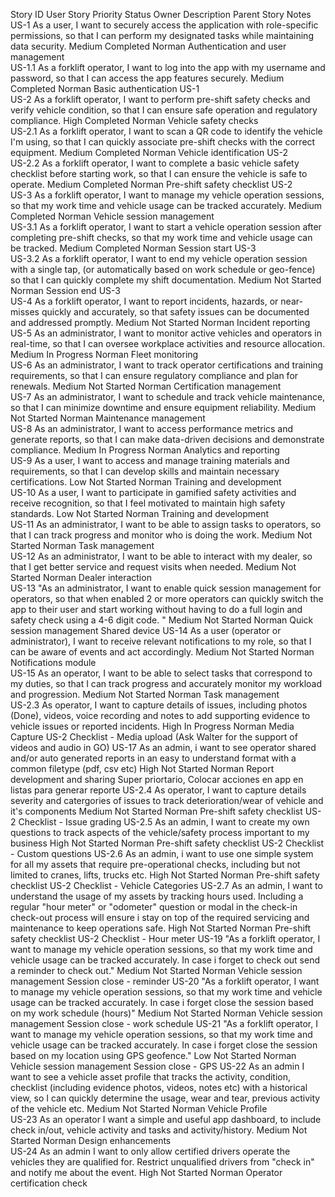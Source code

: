 Story ID	User Story	Priority	Status	Owner	Description	Parent Story	Notes
US-1	As a user, I want to securely access the application with role-specific permissions, so that I can perform my designated tasks while maintaining data security.	Medium	Completed	Norman	Authentication and user management		
US-1.1	As a forklift operator, I want to log into the app with my username and password, so that I can access the app features securely.	Medium	Completed	Norman	Basic authentication	US-1	
US-2	As a forklift operator, I want to perform pre-shift safety checks and verify vehicle condition, so that I can ensure safe operation and regulatory compliance.	High	Completed	Norman	Vehicle safety checks		
US-2.1	As a forklift operator, I want to scan a QR code to identify the vehicle I'm using, so that I can quickly associate pre-shift checks with the correct equipment.	Medium	Completed	Norman	Vehicle identification	US-2	
US-2.2	As a forklift operator, I want to complete a basic vehicle safety checklist before starting work, so that I can ensure the vehicle is safe to operate.	Medium	Completed	Norman	Pre-shift safety checklist	US-2	
US-3	As a forklift operator, I want to manage my vehicle operation sessions, so that my work time and vehicle usage can be tracked accurately.	Medium	Completed	Norman	Vehicle session management		
US-3.1	As a forklift operator, I want to start a vehicle operation session after completing pre-shift checks, so that my work time and vehicle usage can be tracked.	Medium	Completed	Norman	Session start	US-3	
US-3.2	As a forklift operator, I want to end my vehicle operation session with a single tap, (or automatically based on work schedule or geo-fence) so that I can quickly complete my shift documentation.	Medium	Not Started	Norman	Session end	US-3	
US-4	As a forklift operator, I want to report incidents, hazards, or near-misses quickly and accurately, so that safety issues can be documented and addressed promptly.	Medium	Not Started	Norman	Incident reporting		
US-5	As an administrator, I want to monitor active vehicles and operators in real-time, so that I can oversee workplace activities and resource allocation.	Medium	In Progress	Norman	Fleet monitoring		
US-6	As an administrator, I want to track operator certifications and training requirements, so that I can ensure regulatory compliance and plan for renewals.	Medium	Not Started	Norman	Certification management		
US-7	As an administrator, I want to schedule and track vehicle maintenance, so that I can minimize downtime and ensure equipment reliability.	Medium	Not Started	Norman	Maintenance management		
US-8	As an administrator, I want to access performance metrics and generate reports, so that I can make data-driven decisions and demonstrate compliance.	Medium	In Progress	Norman	Analytics and reporting		
US-9	As a user, I want to access and manage training materials and requirements, so that I can develop skills and maintain necessary certifications.	Low	Not Started	Norman	Training and development		
US-10	As a user, I want to participate in gamified safety activities and receive recognition, so that I feel motivated to maintain high safety standards.	Low	Not Started	Norman	Training and development		
US-11	As an administrator, I want to be able to assign tasks to operators, so that I can track progress and monitor who is doing the work.	Medium	Not Started	Norman	Task management		
US-12	As an administrator, I want to be able to interact with my dealer, so that I get better service and request visits when needed.	Medium	Not Started	Norman	Dealer interaction		
US-13	"As an administrator, I want to enable quick session management for operators, so that when enabled 2 or more operators can quickly switch the app to their user and start working without having to do a full login and safety check using a 4-6 digit code.
"	Medium	Not Started	Norman	Quick session management		Shared device
US-14	As a user (operator or administrator), I want to receive relevant notifications to my role, so that I can be aware of events and act accordingly.	Medium	Not Started	Norman	Notifications module		
US-15	As an operator, I want to be able to select tasks that correspond to my duties, so that I can track progress and accurately monitor my workload and progression.	Medium	Not Started	Norman	Task management		
US-2.3	As operator, I want to capture details of issues, including photos (Done), videos, voice recording and notes to add supporting evidence to vehicle issues or reported incidents.	High	In Progress	Norman	Media Capture	US-2	Checklist - Media upload (Ask Walter for the support of videos and audio in GO)
US-17	As an admin, i want to see operator shared and/or auto generated reports in an easy to understand format with a common filetype (pdf, csv etc) 	High	Not Started	Norman	Report development and sharing		Super priortario, Colocar acciones en app en listas para generar reporte
US-2.4	As operator, I want to capture details severity and catergories of issues to track deterioration/wear of vehicle and it's components	Medium	Not Started	Norman	Pre-shift safety checklist	US-2	Checklist - Issue grading
US-2.5	As an admin, I want to create my own questions to track aspects of the vehicle/safety process important to my business	High	Not Started	Norman	Pre-shift safety checklist	US-2	Checklist - Custom questions
US-2.6	As an admin, i want to use one simple system for all my assets that require pre-operational checks, including but not limited to cranes, lifts, trucks etc.	High	Not Started	Norman	Pre-shift safety checklist	US-2	Checklist - Vehicle Categories
US-2.7	As an admin, I want to understand the usage of my assets by tracking hours used. Including a regular "hour meter" or "odometer" question or modal in the check-in check-out process will ensure i stay on top of the required servicing and maintenance to keep operations safe.	High	Not Started	Norman	Pre-shift safety checklist	US-2	Checklist - Hour meter
US-19	"As a forklift operator, I want to manage my vehicle operation sessions, so that my work time and vehicle usage can be tracked accurately.
In case i forget to check out send a reminder to check out."	Medium	Not Started	Norman	Vehicle session management		Session close - reminder
US-20	"As a forklift operator, I want to manage my vehicle operation sessions, so that my work time and vehicle usage can be tracked accurately.
In case i forget close the session based on my work schedule (hours)"	Medium	Not Started	Norman	Vehicle session management		Session close - work schedule
US-21	"As a forklift operator, I want to manage my vehicle operation sessions, so that my work time and vehicle usage can be tracked accurately.
In case i forget close the session based on my location using GPS geofence."	Low	Not Started	Norman	Vehicle session management		Session close - GPS
US-22	As an admin I want to see a vehicle asset profile that tracks the activity, condition, checklist (including evidence photos, videos, notes etc) with a historical view, so I can quickly determine the usage, wear and tear, previous activity of the vehicle etc.	Medium	Not Started	Norman	Vehicle Profile		
US-23	As an operator I want a simple and useful app dashboard, to include check in/out, vehicle activity and tasks and activity/history.	Medium	Not Started	Norman	Design enhancements		
US-24	As an admin I want to only allow certified drivers operate the vehicles they are qualified for. Restrict unqualified drivers from "check in" and notify me about the event.	High	Not Started	Norman	Operator certification check		
